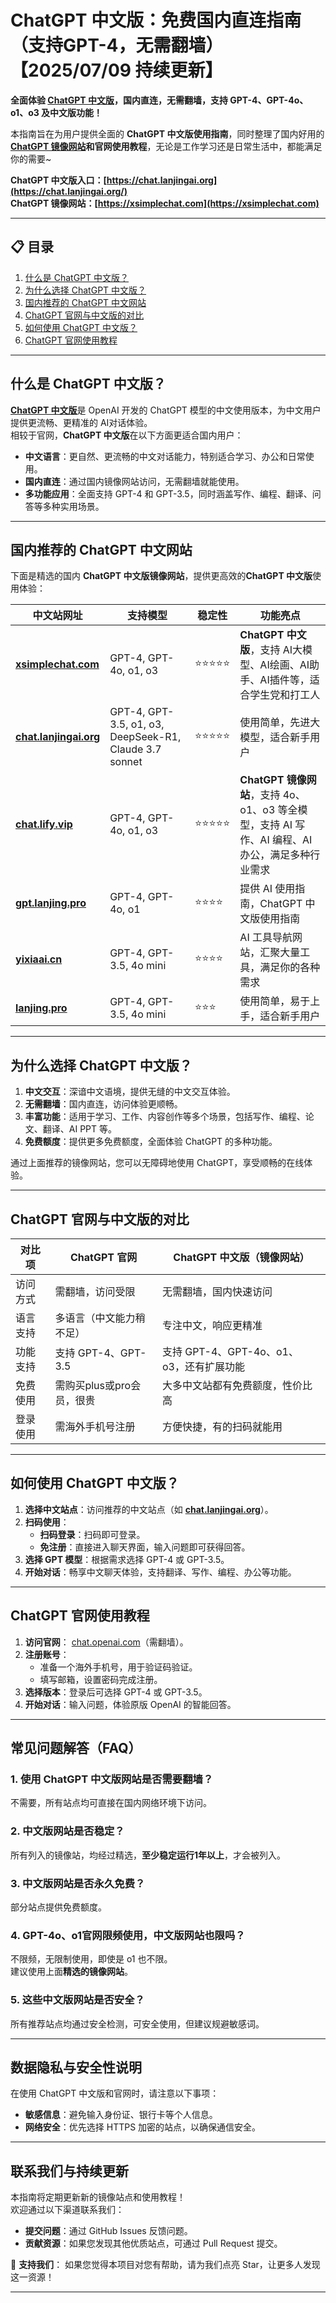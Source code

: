 # ChatGPT 中文版：免费国内直连指南（支持GPT-4，无需翻墙）【2025/07/09 持续更新】                  

**全面体验 [ChatGPT 中文版](https://chat.lanjingai.org)，国内直连，无需翻墙，支持 GPT-4、GPT-4o、o1、o3 及中文版功能！**

本指南旨在为用户提供全面的 **ChatGPT 中文版使用指南**，同时整理了国内好用的 **[ChatGPT 镜像网站](https://chat.lanjingai.org)**和**官网使用教程**，无论是工作学习还是日常生活中，都能满足你的需要~

**ChatGPT 中文版入口：[https://chat.lanjingai.org](https://chat.lanjingai.org/)**   
**ChatGPT 镜像网站：[https://xsimplechat.com](https://xsimplechat.com)**

---

## 📋 目录

1. [什么是 ChatGPT 中文版？](#什么是-chatgpt-中文版)
2. [为什么选择 ChatGPT 中文版？](#为什么选择-chatgpt-中文版)
3. [国内推荐的 ChatGPT 中文网站](#国内推荐的-chatgpt-中文网站)
4. [ChatGPT 官网与中文版的对比](#chatgpt-官网与中文版的对比)
5. [如何使用 ChatGPT 中文版？](#如何使用-chatgpt-中文版)
6. [ChatGPT 官网使用教程](#chatgpt-官网使用教程)

---

## 什么是 ChatGPT 中文版？

[**ChatGPT 中文版**](https://chat.lanjingai.org)是 OpenAI 开发的 ChatGPT 模型的中文使用版本，为中文用户提供更流畅、更精准的 AI对话体验。   
相较于官网，**ChatGPT 中文版**在以下方面更适合国内用户：

- **中文语言**：更自然、更流畅的中文对话能力，特别适合学习、办公和日常使用。
- **国内直连**：通过国内镜像网站访问，无需翻墙就能使用。
- **多功能应用**：全面支持 GPT-4 和 GPT-3.5，同时涵盖写作、编程、翻译、问答等多种实用场景。

---

## 国内推荐的 ChatGPT 中文网站

下面是精选的国内 **ChatGPT 中文版镜像网站**，提供更高效的**ChatGPT 中文版**使用体验：

| 中文站网址                                   | 支持模型                         | 稳定性 | 功能亮点                                                         |
|----------------------------------------------|----------------------------------|--------|------------------------------------------------------------------|
| **[xsimplechat.com](https://xsimplechat.com)** | GPT-4, GPT-4o, o1, o3            | ⭐⭐⭐⭐⭐  | **ChatGPT 中文版**，支持 AI大模型、AI绘画、AI助手、AI插件等，适合学生党和打工人 |
| **[chat.lanjingai.org](https://chat.lanjingai.org)**  | GPT-4, GPT-3.5, o1, o3, DeepSeek-R1, Claude 3.7 sonnet  | ⭐⭐⭐⭐⭐  | 使用简单，先进大模型，适合新手用户          |
| **[chat.lify.vip](https://chat.yixiaai.com)**     | GPT-4, GPT-4o, o1, o3            | ⭐⭐⭐⭐⭐  | **ChatGPT 镜像网站**，支持 4o、o1、o3 等全模型，支持 AI 写作、AI 编程、AI 办公，满足多种行业需求   |
| **[gpt.lanjing.pro](https://gpt.lanjing.pro)** | GPT-4, GPT-4o, o1                | ⭐⭐⭐⭐   | 提供 AI 使用指南，ChatGPT 中文版使用指南                       |
| **[yixiaai.cn](https://yixiaai.cn)**           | GPT-4, GPT-3.5, 4o mini          | ⭐⭐⭐⭐   | AI 工具导航网站，汇聚大量工具，满足你的各种需求                   |
| **[lanjing.pro](https://lanjing.pro)**            | GPT-4, GPT-3.5, 4o mini          | ⭐⭐⭐    | 使用简单，易于上手，适合新手用户                                   |

---

## 为什么选择 ChatGPT 中文版？

1. **中文交互**：深谙中文语境，提供无缝的中文交互体验。
2. **无需翻墙**：国内直连，访问体验更顺畅。
3. **丰富功能**：适用于学习、工作、内容创作等多个场景，包括写作、编程、论文、翻译、AI PPT 等。
4. **免费额度**：提供更多免费额度，全面体验 ChatGPT 的多种功能。

通过上面推荐的镜像网站，您可以无障碍地使用 ChatGPT，享受顺畅的在线体验。

---

## ChatGPT 官网与中文版的对比

| 对比项        | ChatGPT 官网                  | ChatGPT 中文版（镜像网站）          |
|---------------|-------------------------------|-------------------------------------|
| 访问方式      | 需翻墙，访问受限           | 无需翻墙，国内快速访问               |
| 语言支持      | 多语言（中文能力稍不足） | 专注中文，响应更精准             |
| 功能支持      | 支持 GPT-4、GPT-3.5           | 支持 GPT-4、GPT-4o、o1、o3，还有扩展功能 |
| 免费使用      | 需购买plus或pro会员，很贵   | 大多中文站都有免费额度，性价比高                |
| 登录使用      | 需海外手机号注册               | 方便快捷，有的扫码就能用            |

---

## 如何使用 ChatGPT 中文版？

1. **选择中文站点**：访问推荐的中文站点（如 **[chat.lanjingai.org](https://chat.lanjingai.org)**）。
2. **扫码使用**：
   - **扫码登录**：扫码即可登录。
   - **免注册**：直接进入聊天界面，输入问题即可获得回答。
3. **选择 GPT 模型**：根据需求选择 GPT-4 或 GPT-3.5。
4. **开始对话**：畅享中文聊天体验，支持翻译、写作、编程、办公等功能。

---

## ChatGPT 官网使用教程

1. **访问官网**： [chat.openai.com](https://chat.openai.com)（需翻墙）。
2. **注册账号**：
   - 准备一个海外手机号，用于验证码验证。
   - 填写邮箱，设置密码完成注册。
3. **选择版本**：登录后可选择 GPT-4 或 GPT-3.5。
4. **开始对话**：输入问题，体验原版 OpenAI 的智能回答。

---

## 常见问题解答（FAQ）

### 1. 使用 ChatGPT 中文版网站是否需要翻墙？
不需要，所有站点均可直接在国内网络环境下访问。

### 2. 中文版网站是否稳定？
所有列入的镜像站，均经过精选，**至少稳定运行1年以上**，才会被列入。

### 3. 中文版网站是否永久免费？
部分站点提供免费额度。

### 4. GPT-4o、o1官网限频使用，中文版网站也限吗？
不限频，无限制使用，即使是 o1 也不限。  
建议使用上面**精选的镜像网站**。

### 5. 这些中文版网站是否安全？
所有推荐站点均通过安全检测，可安全使用，但建议规避敏感词。

---

## 数据隐私与安全性说明

在使用 ChatGPT 中文版和官网时，请注意以下事项：
- **敏感信息**：避免输入身份证、银行卡等个人信息。
- **网络安全**：优先选择 HTTPS 加密的站点，以确保通信安全。

---

## 联系我们与持续更新

本指南将定期更新新的镜像站点和使用教程！  
欢迎通过以下渠道联系我们：

- **提交问题**：通过 GitHub Issues 反馈问题。
- **贡献资源**：如果您发现其他优质站点，可通过 Pull Request 提交。

🌟 **支持我们**：
如果您觉得本项目对您有帮助，请为我们点亮 Star，让更多人发现这一资源！

---
